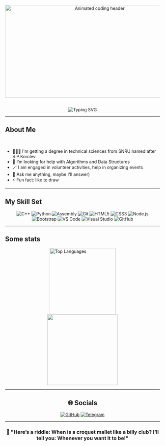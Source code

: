 <div align="center">
  <img height="300" width="600" src="https://github.com/kaaatz-e/nozdryakovamarina/blob/main/assets/header.gif" alt="Animated coding header">
</div>

<br>

<div align="center">
  
  ![Typing SVG](https://readme-typing-svg.herokuapp.com?font=Fira+Code&weight=600&size=26&duration=4000&pause=1000&color=DC143C&center=true&vCenter=true&width=600&lines=👋🏻+Hi!+I'm+Marina;🎓+Student+4th+year;🔐+IBAS)
  
</div>

---

## About Me

<br>

- 👨🏻‍💻 I'm getting a degree in technical sciences from SNRU named after S.P.Korolev 
- 🤔 I’m looking for help with Algorithms and Data Structures
- 🪄 I am engaged in volunteer activities, help in organizing events
- 💬 Ask me anything, maybe I'll answer)
- ⚡ Fun fact: like to draw

---

## My Skill Set  

<div align="center">
  <img src="https://img.shields.io/badge/C++-00599C?style=for-the-badge&logo=c%2B%2B&logoColor=white" alt="C++"/>
  <img src="https://img.shields.io/badge/Python-3776AB?style=for-the-badge&logo=python&logoColor=white" alt="Python"/>
  <img src="https://img.shields.io/badge/Assembly-654FF0?style=for-the-badge&logo=assemblyscript&logoColor=white" alt="Assembly"/>
  <img src="https://img.shields.io/badge/Git-F05032?style=for-the-badge&logo=git&logoColor=white" alt="Git"/>
  <img src="https://img.shields.io/badge/HTML5-E34F26?style=for-the-badge&logo=html5&logoColor=white" alt="HTML5"/>
  <img src="https://img.shields.io/badge/CSS3-1572B6?style=for-the-badge&logo=css3&logoColor=white" alt="CSS3"/>
  <img src="https://img.shields.io/badge/Node.js-339933?style=for-the-badge&logo=nodedotjs&logoColor=white" alt="Node.js"/>
  <img src="https://img.shields.io/badge/Bootstrap-7952B3?style=for-the-badge&logo=bootstrap&logoColor=white" alt="Bootstrap"/>
  <img src="https://img.shields.io/badge/VS_Code-007ACC?style=for-the-badge&logo=visual-studio-code&logoColor=white" alt="VS Code"/>
  <img src="https://img.shields.io/badge/Visual_Studio-5C2D91?style=for-the-badge&logo=visual-studio&logoColor=white" alt="Visual Studio"/>
  <img src="https://img.shields.io/badge/GitHub-181717?style=for-the-badge&logo=github&logoColor=white" alt="GitHub"/>
</div>

---

## Some stats

<div align="center">
  
  <div align="center"> 
  <a href="https://github.com/kaaatz-e" align="left"><img height="215" src="https://github-readme-stats.vercel.app/api/top-langs/?username=kaaatz-e&langs_count=5&title_color=ef4444&text_color=facc15&bg_color=00000000&hide_border=true&locale=en&custom_title=Top%20%Languages" alt="Top Languages" /></a> 
</div>

  <div align="center"> 
    <a href="http://www.github.com/kaaatz-e"><img height="230"src="https://github-readme-streak-stats.herokuapp.com/?user=kaaatz-e&stroke=facc15&background=00000000&ring=ef4444&fire=ef4444&currStreakNum=facc15&currStreakLabel=ef4444&sideNums=facc15&sideLabels=facc15&dates=facc15&hide_border=true" /></a>
</div>
  
---

## 🌐 Socials

<div align="center">
  
  [![GitHub](https://img.shields.io/badge/GitHub-181717?style=for-the-badge&logo=github&logoColor=white)](https://github.com/kaaatz-e)
  [![Telegram](https://img.shields.io/badge/Telegram-26A5E4?style=for-the-badge&logo=telegram&logoColor=white)](https://t.me/kaaaatze)
  
</div>

---

<div align="center">
  
  ### 💫 "Here’s a riddle: When is a croquet mallet like a billy club? I’ll tell you: Whenever you want it to be!"
  
</div>